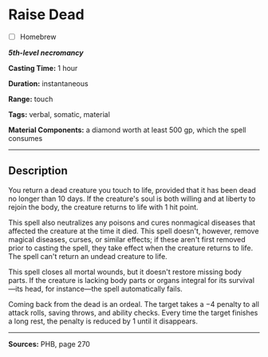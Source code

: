 # Raise Dead

- [ ] Homebrew

***5th-level necromancy***

**Casting Time:** 1 hour

**Duration:** instantaneous

**Range:** touch

**Tags:** verbal, somatic, material

**Material Components:** a diamond worth at least 500 gp, which the spell consumes

---

## Description
You return a dead creature you touch to life, provided that it has been dead no longer than 10 days.
If the creature's soul is both willing and at liberty to rejoin the body, the creature returns to life with 1 hit point.

This spell also neutralizes any poisons and cures nonmagical diseases that affected the creature at the time it died.
This spell doesn't, however, remove magical diseases, curses, or similar effects; if these aren't first removed prior to casting the spell, they take effect when the creature returns to life.
The spell can't return an undead creature to life.

This spell closes all mortal wounds, but it doesn't restore missing body parts.
If the creature is lacking body parts or organs integral for its survival—its head, for instance—the spell automatically fails.

Coming back from the dead is an ordeal.
The target takes a −4 penalty to all attack rolls, saving throws, and ability checks.
Every time the target finishes a long rest, the penalty is reduced by 1 until it disappears.

---

**Sources:** PHB, page 270
